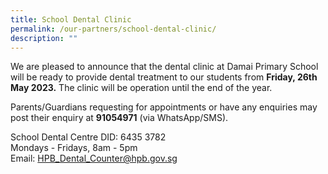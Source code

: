 ```yaml
---
title: School Dental Clinic
permalink: /our-partners/school-dental-clinic/
description: ""
---
```

We are pleased to announce that the dental clinic at Damai Primary School will be ready to provide dental treatment to our students from **Friday, 26th May 2023.** The clinic will be operation until the end of the year.

Parents/Guardians requesting for appointments  or have any enquiries may post their enquiry at **91054971** (via WhatsApp/SMS).

School Dental Centre DID: 6435 3782 <br>
Mondays - Fridays, 8am - 5pm <br>
Email:&nbsp;[HPB\_Dental\_Counter@hpb.gov.sg](mailto:HPB_Dental_Counter@hpb.gov.sg)